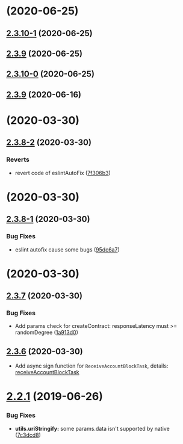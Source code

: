 # [](https://github.com/vitelabs/vite.js/compare/v2.3.10-1...v) (2020-06-25)



## [2.3.10-1](https://github.com/vitelabs/vite.js/compare/v2.3.10-0...v2.3.10-1) (2020-06-25)



## [2.3.9](https://github.com/vitelabs/vite.js/compare/v2.3.10-0...v2.3.9) (2020-06-25)



## [2.3.10-0](https://github.com/vitelabs/vite.js/compare/v2.3.9...v2.3.10-0) (2020-06-25)



## [2.3.9](https://github.com/vitelabs/vite.js/compare/v2.3.8...v2.3.9) (2020-06-16)



# [](https://github.com/vitelabs/vite.js/compare/v2.3.8-2...v) (2020-03-30)



## [2.3.8-2](https://github.com/vitelabs/vite.js/compare/v2.3.8-1...v2.3.8-2) (2020-03-30)


### Reverts

* revert code of eslintAutoFix ([7f306b3](https://github.com/vitelabs/vite.js/commit/7f306b3bd02f8a2ecc9a0854c1183846eb7c7156))



# [](https://github.com/vitelabs/vite.js/compare/v2.3.8-1...v) (2020-03-30)



## [2.3.8-1](https://github.com/vitelabs/vite.js/compare/v2.3.8-0...v2.3.8-1) (2020-03-30)


### Bug Fixes

* eslint autofix cause some bugs ([95dc6a7](https://github.com/vitelabs/vite.js/commit/95dc6a78e13607b85b84ed7f8996cf43f6f9c512))



# [](https://github.com/vitelabs/vite.js/compare/v2.3.7...v) (2020-03-30)



## [2.3.7](https://github.com/vitelabs/vite.js/compare/v2.3.6...v2.3.7) (2020-03-30)


### Bug Fixes

* Add params check for createContract: responseLatency must >= randomDegree ([1a913d0](https://github.com/vitelabs/vite.js/commit/1a913d01f8a398ff37213f0e747618fe240697fd))

## [2.3.6](https://github.com/vitelabs/vite.js/compare/v2.3.6-alpha.5...v2.3.6) (2020-03-30)
* Add async sign function for `ReceiveAccountBlockTask`, details: [receiveAccountBlockTask](https://vite.wiki/api/vitejs/accountBlock/receiveAccountBlockTask.html#constructor)

# [2.2.1](https://github.com/vitelabs/vite.js/compare/v2.2.0...v2.1.0) (2019-06-26)


### Bug Fixes

* **utils.uriStringify:** some params.data isn't supported by native ([7c3dcd8](https://github.com/vitelabs/vite.js/commit/7c3dcd8))



